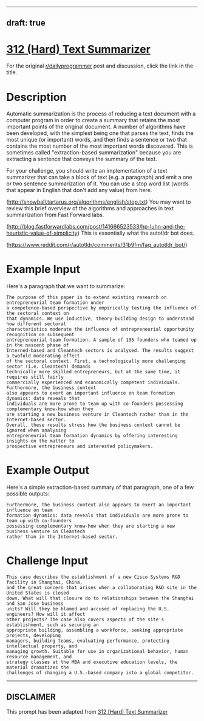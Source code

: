 ---
draft: true
----

# [312 (Hard) Text Summarizer](https://www.reddit.com/r/dailyprogrammer/comments/683w4s/20170428_challenge_312_hard_text_summarizer/)

For the original [r/dailyprogrammer](https://www.reddit.com/r/dailyprogrammer/) post and discussion, click the link in the title.

# Description
Automatic summarization is the process of reducing a text document with a computer program in order to create a summary that retains the most important points of the original document. A number of algorithms have been developed, with the simplest being one that parses the text, finds the most unique (or important) words, and then finds a sentence or two that contains the most number of the most important words discovered. This is sometimes called "extraction-based summarization" because you are extracting a sentence that conveys the summary of the text. 

For your challenge, you should write an implementation of a text summarizer that can take a block of text (e.g. a paragraph) and emit a one or two sentence summarization of it. You can use a stop word list (words that appear in English that don't add any value) from here.

(http://snowball.tartarus.org/algorithms/english/stop.txt)
You may want to review this brief overview of the algorithms and approaches in text summarization from Fast Forward labs. 

(http://blog.fastforwardlabs.com/post/141666523533/hp-luhn-and-the-heuristic-value-of-simplicity)
This is essentially what the autotldr bot does. 

(https://www.reddit.com/r/autotldr/comments/31b9fm/faq_autotldr_bot/)
# Example Input
Here's a paragraph that we want to summarize:


```
The purpose of this paper is to extend existing research on entrepreneurial team formation under 
a competence-based perspective by empirically testing the influence of the sectoral context on 
that dynamics. We use inductive, theory-building design to understand how different sectoral 
characteristics moderate the influence of entrepreneurial opportunity recognition on subsequent 
entrepreneurial team formation. A sample of 195 founders who teamed up in the nascent phase of 
Interned-based and Cleantech sectors is analysed. The results suggest a twofold moderating effect 
of the sectoral context. First, a technologically more challenging sector (i.e. Cleantech) demands 
technically more skilled entrepreneurs, but at the same time, it requires still fairly 
commercially experienced and economically competent individuals. Furthermore, the business context 
also appears to exert an important influence on team formation dynamics: data reveals that 
individuals are more prone to team up with co-founders possessing complementary know-how when they 
are starting a new business venture in Cleantech rather than in the Internet-based sector. 
Overall, these results stress how the business context cannot be ignored when analysing 
entrepreneurial team formation dynamics by offering interesting insights on the matter to 
prospective entrepreneurs and interested policymakers.
```
# Example Output
Here's a simple extraction-based summary of that paragraph, one of a few possible outputs:


```
Furthermore, the business context also appears to exert an important influence on team 
formation dynamics: data reveals that individuals are more prone to team up with co-founders 
possessing complementary know-how when they are starting a new business venture in Cleantech 
rather than in the Internet-based sector.
```
# Challenge Input

```
This case describes the establishment of a new Cisco Systems R&D facility in Shanghai, China, 
and the great concern that arises when a collaborating R&D site in the United States is closed 
down. What will that closure do to relationships between the Shanghai and San Jose business 
units? Will they be blamed and accused of replacing the U.S. engineers? How will it affect 
other projects? The case also covers aspects of the site's establishment, such as securing an 
appropriate building, assembling a workforce, seeking appropriate projects, developing 
managers, building teams, evaluating performance, protecting intellectual property, and 
managing growth. Suitable for use in organizational behavior, human resource management, and 
strategy classes at the MBA and executive education levels, the material dramatizes the 
challenges of changing a U.S.-based company into a global competitor.
```

----
## **DISCLAIMER**
This prompt has been adapted from [312 [Hard] Text Summarizer](https://www.reddit.com/r/dailyprogrammer/comments/683w4s/20170428_challenge_312_hard_text_summarizer/
)
